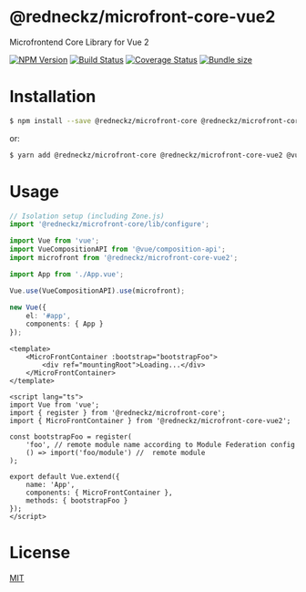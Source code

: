 # @redneckz/microfront-core-vue2

Microfrontend Core Library for Vue 2

[![NPM Version][npm-image]][npm-url]
[![Build Status][build-image]][build-url]
[![Coverage Status][coverage-image]][coverage-url]
[![Bundle size][bundlephobia-image]][bundlephobia-url]

# Installation

```bash
$ npm install --save @redneckz/microfront-core @redneckz/microfront-core-vue2 @vue/composition-api
```

or:

```bash
$ yarn add @redneckz/microfront-core @redneckz/microfront-core-vue2 @vue/composition-api
```

# Usage

```ts
// Isolation setup (including Zone.js)
import '@redneckz/microfront-core/lib/configure';

import Vue from 'vue';
import VueCompositionAPI from '@vue/composition-api';
import microfront from '@redneckz/microfront-core-vue2';

import App from './App.vue';

Vue.use(VueCompositionAPI).use(microfront);

new Vue({
    el: '#app',
    components: { App }
});
```

```vue
<template>
    <MicroFrontContainer :bootstrap="bootstrapFoo">
        <div ref="mountingRoot">Loading...</div>
    </MicroFrontContainer>
</template>

<script lang="ts">
import Vue from 'vue';
import { register } from '@redneckz/microfront-core';
import { MicroFrontContainer } from '@redneckz/microfront-core-vue2';

const bootstrapFoo = register(
    'foo', // remote module name according to Module Federation config
    () => import('foo/module') //  remote module
);

export default Vue.extend({
    name: 'App',
    components: { MicroFrontContainer },
    methods: { bootstrapFoo }
});
</script>
```

# License

[MIT](http://vjpr.mit-license.org)

[npm-image]: https://badge.fury.io/js/%40redneckz%2Fmicrofront-core.svg
[npm-url]: https://www.npmjs.com/package/%40redneckz%2Fmicrofront-core
[build-image]: https://cloud.drone.io/api/badges/redneckz/microfront-core/status.svg
[build-url]: https://cloud.drone.io/redneckz/microfront-core
[coverage-image]: https://codecov.io/gh/redneckz/microfront-core/branch/main/graph/badge.svg?token=WMWRVVHT0C
[coverage-url]: https://codecov.io/gh/redneckz/microfront-core
[bundlephobia-image]: https://badgen.net/bundlephobia/min/@redneckz/microfront-core
[bundlephobia-url]: https://bundlephobia.com/result?p=@redneckz/microfront-core
